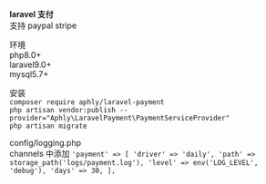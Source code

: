 **laravel 支付**<br>
支持 paypal stripe<br>

环境<br>
php8.0+<br>
laravel9.0+<br>
mysql5.7+<br>

安装<br>
`composer require aphly/laravel-payment` <br>
`php artisan vendor:publish --provider="Aphly\LaravelPayment\PaymentServiceProvider"` <br>
`php artisan migrate` <br>

config/logging.php<br>
channels 中添加
`'payment' => [
'driver' => 'daily',
'path' => storage_path('logs/payment.log'),
'level' => env('LOG_LEVEL', 'debug'),
'days' => 30,
],`

